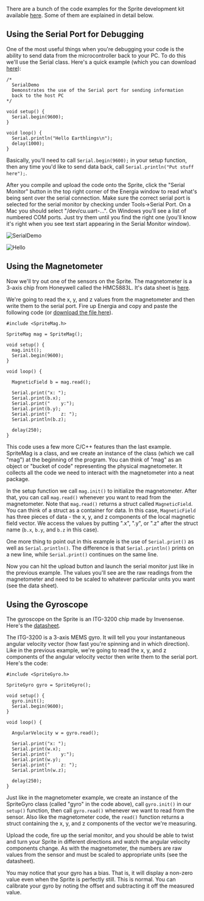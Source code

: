 There are a bunch of the code examples for the Sprite development kit available [here](https://github.com/zacinaction/kicksat/tree/master/DevelopmentKit/Energia). Some of them are explained in detail below.

## Using the Serial Port for Debugging

One of the most useful things when you're debugging your code is the ability to send data from the microcontroller back to your PC. To do this we'll use the Serial class. Here's a quick example (which you can download [here](https://github.com/zacinaction/kicksat/blob/master/DevelopmentKit/Energia/SerialDemo/SerialDemo.ino)):

```
/*
  SerialDemo
  Demonstrates the use of the Serial port for sending information
  back to the host PC
*/

void setup() {
  Serial.begin(9600);
}

void loop() {
  Serial.println("Hello Earthlings\n");
  delay(1000);
}
```

Basically, you'll need to call `Serial.begin(9600);` in your setup function, then any time you'd like to send data back, call `Serial.println("Put stuff here");`.

After you compile and upload the code onto the Sprite, click the "Serial Monitor" button in the top right corner of the Energia window to read what's being sent over the serial connection. Make sure the correct serial port is selected for the serial monitor by checking under Tools->Serial Port. On a Mac you should select "/dev/cu.uart-...". On Windows you'll see a list of numbered COM ports. Just try them until you find the right one (you'll know it's right when you see text start appearing in the Serial Monitor window). 

![SerialDemo](https://dl.dropbox.com/u/19178351/GItHub%20Wiki%20Pictures/Example_SerialDemo.png)

![Hello](https://dl.dropbox.com/u/19178351/GItHub%20Wiki%20Pictures/Example_SerialHello.png)

## Using the Magnetometer

Now we'll try out one of the sensors on the Sprite. The magnetometer is a 3-axis chip from Honeywell called the HMC5883L. It's data sheet is [here](http://dlnmh9ip6v2uc.cloudfront.net/datasheets/Sensors/Magneto/HMC5883L-FDS.pdf).

We're going to read the x, y, and z values from the magnetometer and then write them to the serial port. Fire up Energia and copy and paste the following code (or [download the file here](https://github.com/zacinaction/kicksat/blob/master/DevelopmentKit/Energia/MagnetometerDemo/MagnetometerDemo.ino)).

```
#include <SpriteMag.h>

SpriteMag mag = SpriteMag();

void setup() {
  mag.init();
  Serial.begin(9600);
}

void loop() {
  
  MagneticField b = mag.read();
  
  Serial.print("x: ");
  Serial.print(b.x);
  Serial.print("    y:");
  Serial.print(b.y);
  Serial.print("    z: ");
  Serial.println(b.z);
  
  delay(250);
}
```

This code uses a few more C/C++ features than the last example. SpriteMag is a class, and we create an instance of the class (which we call "mag") at the beginning of the program. You can think of "mag" as an object or "bucket of code" representing the physical magnetometer. It collects all the code we need to interact with the magnetometer into a neat package.

In the setup function we call `mag.init()` to initialize the magnetometer. After that, you can call `mag.read()` whenever you want to read from the magnetometer. Note that `mag.read()` returns a struct called `MagneticField`. You can think of a struct as a container for data. In this case, `MagneticField` has three pieces of data - the x, y, and z components of the local magnetic field vector. We access the values by putting ".x", ".y", or ".z" after the struct name (`b.x`, `b.y`, and `b.z` in this case).

One more thing to point out in this example is the use of `Serial.print()` as well as `Serial.println()`. The difference is that `Serial.println()` prints on a new line, while `Serial.print()` continues on the same line.

Now you can hit the upload button and launch the serial monitor just like in the previous example. The values you'll see are the raw readings from the magnetometer and need to be scaled to whatever particular units you want (see the data sheet).

## Using the Gyroscope

The gyroscope on the Sprite is an ITG-3200 chip made by Invensense. Here's the [datasheet](http://www.sparkfun.com/datasheets/Sensors/Gyro/PS-ITG-3200-00-01.4.pdf).  

The ITG-3200 is a 3-axis MEMS gyro. It will tell you your instantaneous angular velocity vector (how fast you're spinning and in which direction). Like in the previous example, we're going to read the x, y, and z components of the angular velocity vector then write them to the serial port. Here's the code:

```
#include <SpriteGyro.h>

SpriteGyro gyro = SpriteGyro();

void setup() {
  gyro.init();
  Serial.begin(9600);
}

void loop() {
  
  AngularVelocity w = gyro.read();
  
  Serial.print("x: ");
  Serial.print(w.x);
  Serial.print("    y:");
  Serial.print(w.y);
  Serial.print("    z: ");
  Serial.println(w.z);
  
  delay(250);
}
```

Just like in the magnetometer example, we create an instance of the SpriteGyro class (called "gyro" in the code above), call `gyro.init()` in our `setup()` function, then call `gyro.read()` whenever we want to read from the sensor. Also like the magnetometer code, the `read()` function returns a struct containing the x, y, and z components of the vector we're measuring.

Upload the code, fire up the serial monitor, and you should be able to twist and turn your Sprite in different directions and watch the angular velocity components change. As with the magnetometer, the numbers are raw values from the sensor and must be scaled to appropriate units (see the datasheet).

You may notice that your gyro has a bias. That is, it will display a non-zero value even when the Sprite is perfectly still. This is normal. You can calibrate your gyro by noting the offset and subtracting it off the measured value.